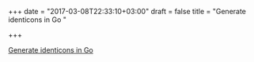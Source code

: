 +++
date = "2017-03-08T22:33:10+03:00"
draft = false
title = "Generate identicons in Go "

+++

<p><a href="http://blog.bartfokker.nl/identicon">Generate identicons in Go </a></p>

